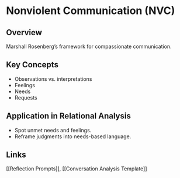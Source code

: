 <!-- @format -->

# Nonviolent Communication (NVC)

## Overview

Marshall Rosenberg’s framework for compassionate communication.

## Key Concepts

- Observations vs. interpretations
- Feelings
- Needs
- Requests

## Application in Relational Analysis

- Spot unmet needs and feelings.
- Reframe judgments into needs-based language.

## Links

[[Reflection Prompts]], [[Conversation Analysis Template]]
